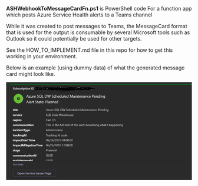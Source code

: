 
**ASHWebhookToMessageCardFn.ps1** is PowerShell code For a function app which posts Azure Service Health alerts to a Teams channel

While it was created to post messages to Teams, the MessageCard format that is used for the output is consumable by several Microsoft tools such as Outlook so it could potentially be used for other targets.

See the HOW_TO_IMPLEMENT.md file in this repo for how to get this working in your environment.

Below is an example (using dummy data) of what the generated message card might look like.  

![Sample Image](https://github.com/hooverken/azureFunctionAppStuff/blob/main/azureServiceHealthAlertsToMessageCard/TestServiceHealthAlertCard.PNG?raw=true)
